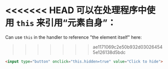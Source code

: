 <<<<<<< HEAD
可以在处理程序中使用 `this` 来引用“元素自身”：
=======
Can use `this` in the handler to reference "the element itself" here:
>>>>>>> ae1171069c2e50b932d030264545e126138d5bdc

```html run height=50
<input type="button" onclick="this.hidden=true" value="Click to hide">
```
